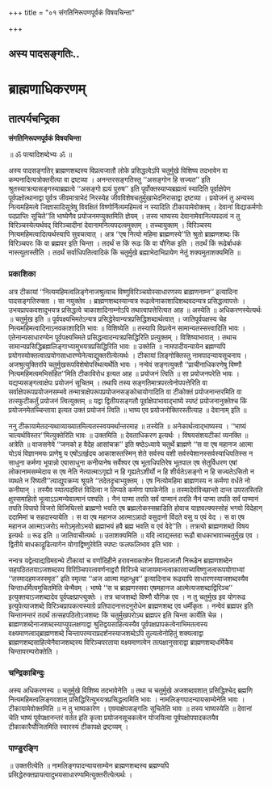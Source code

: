 +++
title = "०१ संगतिनिरूपणपूर्वकं विषयचिन्ता"

+++


## अस्य पादसङ्गतिः..

# **ब्राह्मणाधिकरणम्**

## **तात्पर्यचन्द्रिका**

**संगतिनिरूपणपूर्वकं विषयचिन्ता**

॥ ॐ पत्यादिशब्देभ्यः ॐ ॥

अस्य पादसङ्गतिर् ब्राह्मणशब्दस्य विप्रत्वजातौ लोके प्रसिद्धत्वेऽपि चतुर्मुखे विशिष्य तदभावेन वा कम्पनादित्यत्रोक्तरीत्या वा द्रष्टव्या । अनन्तरसङ्गतिस्तु ‘‘असङ्गोन हि सज्यत’’ इति श्रुतस्यात्रत्यासङ्गस्याब्रह्मत्वे ‘‘असङ्गो ह्ययं पुरुष’’ इति पूर्वोक्तस्याप्यब्रह्मत्वं स्यादिति पूर्वाक्षेपेण पूर्वपक्षोत्थानाद्वा पूर्वत्र जीवमात्राभेदं निरस्येह जीवविशेषचतुर्मुखाभेदनिरासाद्वा द्रष्टव्या । प्रयोजनं तु अन्यस्य नित्यमहिमत्वे जिज्ञासादिसूत्रेषु विवक्षितं विष्णोर्नित्यमहिमत्वं न स्यादिति टीकायामेवोक्तम् । देवानां विद्याकर्मणोः पदप्राप्तिः सूचिते’’ति भाष्येणैव प्रयोजनमप्युक्तमिति ज्ञेयम् । तस्य भाष्यस्य देवानामेवानित्यपदत्वं न तु विरिञ्चस्येत्यर्थवद् विरिञ्चादीनां देवानामनित्यपदत्वमुक्तम् । तच्चायुक्तम् । विरिञ्चस्य नित्यमहिमत्वादित्यर्थस्यापि सुवचत्वात् । अत्र ‘‘एष नित्यो महिमा ब्राह्मणस्ये’’ति श्रुतो ब्राह्मणशब्दः किं विरिञ्चपरः किं वा ब्रह्मपर इति चिन्ता । तदर्थं स किं रूढः किं वा यौगिक इति । तदर्थं किं रूढेर्बाधकं नास्त्युतास्तीति । तदर्थं सर्वाधिपतित्वादिकं किं चतुर्मुखे ब्रह्माभेदाभिप्रायेण नेतुं शक्यमुताशक्यमिति ॥

### **प्रकाशिका**

अत्र टीकायां ‘‘नित्यमहिमत्वलिङ्गेनाजश्रुत्याच विष्णुविरिञ्चयोस्साधारणस्य ब्राह्मणनाम्न’’ इत्यादिना पादसङ्गतिरुक्ता । सा नयुक्तेव । ब्राह्मणशब्दस्यान्यत्र रूढत्वेनाकाशादिशब्दवदन्यत्र प्रसिद्धत्वापत्तेः । उभयप्रापकवशादुभयत्र प्रसिद्धत्वे चाकाशादिनाम्नोऽपि तथात्वापत्तेरित्यत आह ॥ अस्येति ॥ अधिकरणस्येत्यर्थः ॥ चतुर्मुख इति ॥ पूर्वपक्ष्यभिमतेऽन्यत्र प्रसिद्धेरेवान्यत्रप्रसिद्धिशब्दार्थत्वात् । जातिपूर्वपक्षस्य चेह नित्यमहिमत्वादिनाऽनवकाशादिति भावः ॥ विशिष्येति ॥ तस्यापि विप्रत्वेन सामान्यतस्सत्त्वादिति भावः । एतेनान्यसाधारण्येन पूर्वपक्ष्यभिमते प्रसिद्धत्वादन्यत्रप्रसिद्धिरिति प्रत्युक्तम् । विशिष्याभावात् । तथाच सामान्यप्रसिद्धिब्रह्मलिङ्गाभ्यामुभयत्रप्रसिद्धिरिति भावः ॥ उक्तेति ॥ नामपादीयन्यायेन ब्रह्मण्यपि प्रयोगस्योक्तत्वात्प्रयोगसाधारण्येनेत्याद्युक्तरीत्येत्यर्थः । टीकायां लिङ्गोक्तिस्तु नामपादन्यायसूचनाय । अजश्रुत्युक्तिरपि चतुर्मुखरूपविशेषोपस्थित्यर्थेति भावः । नन्वेवं सङ्गत्युक्तौ ‘‘प्राचीनाधिकरणेषु विष्णौ नित्यमहिमत्वमभिसंहित’’मिति टीकाविरोध इत्यत आह ॥ प्रयोजनं त्विति ॥ सा प्रयोजनपरेति भावः । यद्यप्यसङ्गत्वाक्षेपः प्रयोजनं सूचितम् । तथापि तस्य सङ्गतिमात्रपरत्वेनोपपत्तेरिति वा सर्वाक्षेपरूपप्रयोजनसम्भवे तन्मात्राक्षेपरूपप्रयोजनसङ्कोचायोगादिति वा टीकोक्तं प्रयोजनान्तरमिति वा तत्स्फुटीकर्तुं प्रयोजनं त्वित्युक्तम् ॥ यद्वा द्वितीयसङ्गतौ पूर्वाक्षेपाभावाद्भाष्ये स्पष्टं प्रयोजनानुक्तेश्च किं प्रयोजनमेतच्चिन्ताया इत्यत उक्तं प्रयोजनं त्विति ॥ भाष्य एव प्रयोजनोक्तिरस्तीत्याह ॥ देवानाम् इति ॥

ननु टीकायामेतदन्यथाव्याख्यातमित्यतस्स्वयमर्थान्तरमाह ॥ तस्येति ॥ अनेकार्थत्वाद्भाष्यस्य । ‘‘भाष्यं चात्यर्थविस्तर’’मित्युक्तेरिति भावः ॥ उक्तमिति ॥ देवताधिकरण इत्यर्थः । विषयसंशयटीकां व्यनक्ति ॥ अत्रेति ॥ वाजसनेये ‘‘जनको ह वैदेह आसांचक्र’’ इति षष्ठेऽध्याये चतुर्थे ब्राह्मणे ‘‘स वा एष महानज आत्मा योऽयं विज्ञानमयः प्राणेषु य एषोंऽतर्हृदय आकाशस्तस्मिन् शेते सर्वस्य वशी सर्वस्येशानस्सर्वस्याधिपतिस्स न साधुना कर्मणा भूयान्नो एवासाधुना कनीयानेष सर्वेश्वर एष भूताधिपतिरेष भूतपाल एष सेतुर्विधरण एषां लोकानामसम्भेदाय स एष नेति नेत्यात्माऽगृह्यो न हि गृह्यतेऽशीर्यो न हि शीर्यतेऽसङ्गो न हि सज्यतेऽसितो न व्यथते न रिष्यती’’त्याद्युपक्रम्य श्रूयते ‘‘तदेतदृचाभ्युक्तम् । एष नित्योमहिमा ब्राह्मणस्य न कर्मणा वर्धते नो कनीयान् । तस्यैव स्यात्पदवित्तं विदित्वा न लिप्यते कर्मणा पापकेनेति ॥ तस्मादेवंविच्छान्तो दान्त उपरतस्तिति क्षुस्समाहितो भूत्वाऽऽत्मन्येवात्मानं पश्यति । नैनं पाप्मा तरति सर्वं पाप्मानं तरति नैनं पाप्मा तपति सर्वं पाप्मानं तपति विपापो विजरो विजिघित्सो ब्राह्मणो भवति एष ब्रह्मलोकस्सम्राडिति होवाच याज्ञवल्क्यस्सोहं भगवो विदेहान् ददामिमां च सहदास्यायेति । स वा एष महानज आत्माऽन्नादो वसुदानो विंदते वसु य एवं वेद । स वा एष महानज आत्माऽजरोऽ मरोऽमृतोऽभयो ब्रह्माभयं हवै ब्रह्म भवति य एवं वेदे’’ति । तत्रत्यो ब्राह्मणशब्दो विषय इत्यर्थः ॥ रूढ इति ॥ जातिवाचीत्यर्थः ॥ उताशक्यमिति ॥ यदि त्वाद्यस्तदा रूढौ बाधकाभावाच्चतुर्मुख एव । द्वितीये बाधकाद्रूढित्यागेन योगाद्विष्णुरेवेति स्पष्टः फलफलिभाव इति भावः ।

नन्वत्र यद्वेत्याद्यग्रिमग्रन्थे टीकायां च वर्णादिहीने हरावनवकाशेन विप्रत्वजातौ निरूढेन ब्राह्मणशब्देन सहपठिततयाऽजशब्दस्य विरिञ्चिपरत्ववर्णनाद्वरौ विरिञ्चे चाजायमानत्वाकारवाच्यविष्णुजत्वरूपयोगाभ्यां ‘‘तस्मादहमजस्स्मृत’’ इति स्मृत्या ‘‘अज आत्मा महान्ध्रुव’’ इत्यादिनाच रूढ्यापि साधारणस्याजशब्दस्यैव चिन्ताधर्मित्वमुचितमिति चेन्मैवम् । भाष्ये ‘‘स च ब्राह्मणस्सवा एषमहानज आत्मेत्यजशब्दाद्विरिञ्च’’ इत्युक्तयाऽजशब्दादेव पूर्वपक्षप्राप्त्युक्तेः । तत्र चाजशब्दो विष्णौ यौगिक एव । न तु चतुर्मुख इव योगरूढ इत्युपेत्याजशब्दे विरिञ्चप्रापकत्वस्याग्रे प्रतिपादनात्तदनुरोधेन ब्राह्मणशब्द एव धर्मीकृतः । नन्वेवं ब्रह्मपर इति चिन्तानन्तरं तदर्थं तत्सहपठितोऽजशब्दः किं चतुर्मुखपरोऽथ ब्रह्मपर इति चिन्ता कार्येति चेन्न । ब्राह्मणशब्देनाजशब्दस्याप्युपलक्षणाद्वा श्रुतिद्वयसाहित्यस्यैव पूर्वपक्षप्रापकत्वेनाभिमतत्वस्य वक्ष्यमाणत्वाद्ब्राह्मणशब्दे चिन्तापरम्पराप्रदर्शनस्याजशब्देऽपि तुल्यत्वेनोहितुं शक्यत्वाद्वा ब्राह्मणशब्दसाहित्येनैवाजशब्दस्य विरिञ्चपरताया वक्ष्यमाणत्वेन तत्पक्षानुसाराद्वा ब्राह्मणशब्दधर्मिकैव चिन्तापरम्परोक्तेति ।

### **चन्द्रिकाबिन्दुः**

अस्य अधिकरणस्य ॥ चतुर्मुखे विशिष्य तदभावेनेति ॥ तथा च चतुर्मुखे अजशब्दवशात् प्रसिद्धिश्चेद् ब्रह्मणि नित्यमहिमत्वलिङ्गवशात् प्रसिद्धिरित्युभयत्रप्रसिद्धत्वमिति भावः । नामलिङ्गपादन्यायसाम्येनेति भावः । टीकायामेवोक्तमिति ॥ न तु भाष्यकारेण । एवमाक्षेपसङ्गतिः सूचितेति भावः ॥ तस्य भाष्यस्येति ॥ देवानां चेति भाष्यं पूर्वपक्षानन्तरं वर्तत इति कृत्वा प्रयोजनसूचकत्वेन योजयित्वा पूर्वपक्षोपपादकतयैव टीकाकारैर्योजितमिति स्वारस्यं टीकापक्षे द्रष्टव्यम् ।

### **पाण्डुरङ्गि**

॥ उक्तरीत्येति ॥ नामलिङ्गपादन्यायसाम्येन ब्राह्मणशब्दस्य ब्रह्मण्यपि प्रसिद्धेरुक्तप्रायत्वादुभयसाधारण्यमित्युक्तरीत्येत्यर्थः ।

